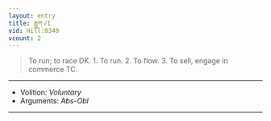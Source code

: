 ```yaml
---
layout: entry
title: རྒྱུག་√1
vid: Hill:0349
vcount: 2
---
```

> To run; to race DK\. 1\. To run\. 2\. To flow\. 3\. To sell, engage in commerce TC\.

---
* Volition: _Voluntary_
* Arguments: _Abs-Obl_

---

